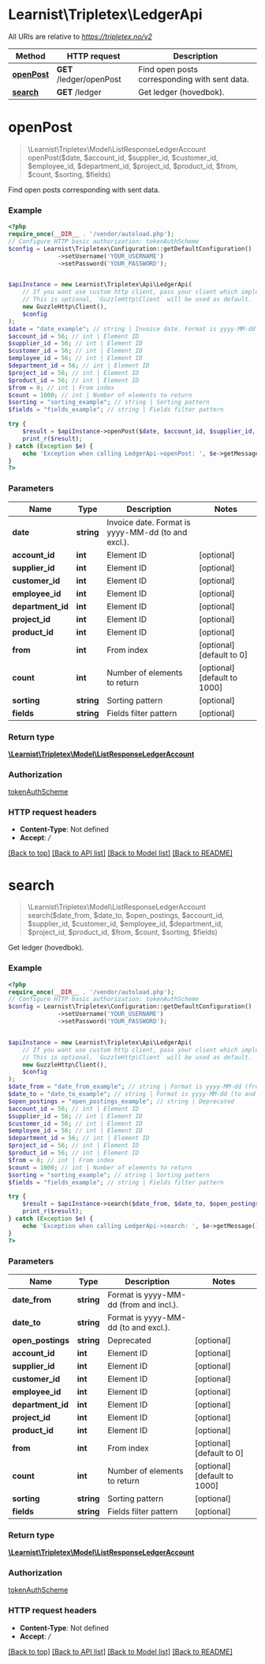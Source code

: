 # Learnist\Tripletex\LedgerApi

All URIs are relative to *https://tripletex.no/v2*

Method | HTTP request | Description
------------- | ------------- | -------------
[**openPost**](LedgerApi.md#openpost) | **GET** /ledger/openPost | Find open posts corresponding with sent data.
[**search**](LedgerApi.md#search) | **GET** /ledger | Get ledger (hovedbok).

# **openPost**
> \Learnist\Tripletex\Model\ListResponseLedgerAccount openPost($date, $account_id, $supplier_id, $customer_id, $employee_id, $department_id, $project_id, $product_id, $from, $count, $sorting, $fields)

Find open posts corresponding with sent data.

### Example
```php
<?php
require_once(__DIR__ . '/vendor/autoload.php');
// Configure HTTP basic authorization: tokenAuthScheme
$config = Learnist\Tripletex\Configuration::getDefaultConfiguration()
              ->setUsername('YOUR_USERNAME')
              ->setPassword('YOUR_PASSWORD');


$apiInstance = new Learnist\Tripletex\Api\LedgerApi(
    // If you want use custom http client, pass your client which implements `GuzzleHttp\ClientInterface`.
    // This is optional, `GuzzleHttp\Client` will be used as default.
    new GuzzleHttp\Client(),
    $config
);
$date = "date_example"; // string | Invoice date. Format is yyyy-MM-dd (to and excl.).
$account_id = 56; // int | Element ID
$supplier_id = 56; // int | Element ID
$customer_id = 56; // int | Element ID
$employee_id = 56; // int | Element ID
$department_id = 56; // int | Element ID
$project_id = 56; // int | Element ID
$product_id = 56; // int | Element ID
$from = 0; // int | From index
$count = 1000; // int | Number of elements to return
$sorting = "sorting_example"; // string | Sorting pattern
$fields = "fields_example"; // string | Fields filter pattern

try {
    $result = $apiInstance->openPost($date, $account_id, $supplier_id, $customer_id, $employee_id, $department_id, $project_id, $product_id, $from, $count, $sorting, $fields);
    print_r($result);
} catch (Exception $e) {
    echo 'Exception when calling LedgerApi->openPost: ', $e->getMessage(), PHP_EOL;
}
?>
```

### Parameters

Name | Type | Description  | Notes
------------- | ------------- | ------------- | -------------
 **date** | **string**| Invoice date. Format is yyyy-MM-dd (to and excl.). |
 **account_id** | **int**| Element ID | [optional]
 **supplier_id** | **int**| Element ID | [optional]
 **customer_id** | **int**| Element ID | [optional]
 **employee_id** | **int**| Element ID | [optional]
 **department_id** | **int**| Element ID | [optional]
 **project_id** | **int**| Element ID | [optional]
 **product_id** | **int**| Element ID | [optional]
 **from** | **int**| From index | [optional] [default to 0]
 **count** | **int**| Number of elements to return | [optional] [default to 1000]
 **sorting** | **string**| Sorting pattern | [optional]
 **fields** | **string**| Fields filter pattern | [optional]

### Return type

[**\Learnist\Tripletex\Model\ListResponseLedgerAccount**](../Model/ListResponseLedgerAccount.md)

### Authorization

[tokenAuthScheme](../../README.md#tokenAuthScheme)

### HTTP request headers

 - **Content-Type**: Not defined
 - **Accept**: */*

[[Back to top]](#) [[Back to API list]](../../README.md#documentation-for-api-endpoints) [[Back to Model list]](../../README.md#documentation-for-models) [[Back to README]](../../README.md)

# **search**
> \Learnist\Tripletex\Model\ListResponseLedgerAccount search($date_from, $date_to, $open_postings, $account_id, $supplier_id, $customer_id, $employee_id, $department_id, $project_id, $product_id, $from, $count, $sorting, $fields)

Get ledger (hovedbok).

### Example
```php
<?php
require_once(__DIR__ . '/vendor/autoload.php');
// Configure HTTP basic authorization: tokenAuthScheme
$config = Learnist\Tripletex\Configuration::getDefaultConfiguration()
              ->setUsername('YOUR_USERNAME')
              ->setPassword('YOUR_PASSWORD');


$apiInstance = new Learnist\Tripletex\Api\LedgerApi(
    // If you want use custom http client, pass your client which implements `GuzzleHttp\ClientInterface`.
    // This is optional, `GuzzleHttp\Client` will be used as default.
    new GuzzleHttp\Client(),
    $config
);
$date_from = "date_from_example"; // string | Format is yyyy-MM-dd (from and incl.).
$date_to = "date_to_example"; // string | Format is yyyy-MM-dd (to and excl.).
$open_postings = "open_postings_example"; // string | Deprecated
$account_id = 56; // int | Element ID
$supplier_id = 56; // int | Element ID
$customer_id = 56; // int | Element ID
$employee_id = 56; // int | Element ID
$department_id = 56; // int | Element ID
$project_id = 56; // int | Element ID
$product_id = 56; // int | Element ID
$from = 0; // int | From index
$count = 1000; // int | Number of elements to return
$sorting = "sorting_example"; // string | Sorting pattern
$fields = "fields_example"; // string | Fields filter pattern

try {
    $result = $apiInstance->search($date_from, $date_to, $open_postings, $account_id, $supplier_id, $customer_id, $employee_id, $department_id, $project_id, $product_id, $from, $count, $sorting, $fields);
    print_r($result);
} catch (Exception $e) {
    echo 'Exception when calling LedgerApi->search: ', $e->getMessage(), PHP_EOL;
}
?>
```

### Parameters

Name | Type | Description  | Notes
------------- | ------------- | ------------- | -------------
 **date_from** | **string**| Format is yyyy-MM-dd (from and incl.). |
 **date_to** | **string**| Format is yyyy-MM-dd (to and excl.). |
 **open_postings** | **string**| Deprecated | [optional]
 **account_id** | **int**| Element ID | [optional]
 **supplier_id** | **int**| Element ID | [optional]
 **customer_id** | **int**| Element ID | [optional]
 **employee_id** | **int**| Element ID | [optional]
 **department_id** | **int**| Element ID | [optional]
 **project_id** | **int**| Element ID | [optional]
 **product_id** | **int**| Element ID | [optional]
 **from** | **int**| From index | [optional] [default to 0]
 **count** | **int**| Number of elements to return | [optional] [default to 1000]
 **sorting** | **string**| Sorting pattern | [optional]
 **fields** | **string**| Fields filter pattern | [optional]

### Return type

[**\Learnist\Tripletex\Model\ListResponseLedgerAccount**](../Model/ListResponseLedgerAccount.md)

### Authorization

[tokenAuthScheme](../../README.md#tokenAuthScheme)

### HTTP request headers

 - **Content-Type**: Not defined
 - **Accept**: */*

[[Back to top]](#) [[Back to API list]](../../README.md#documentation-for-api-endpoints) [[Back to Model list]](../../README.md#documentation-for-models) [[Back to README]](../../README.md)


